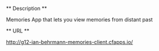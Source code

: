 ** Description **

Memories App that lets you view memories from distant past

** URL **

http://g12-ian-behrmann-memories-client.cfapps.io/
